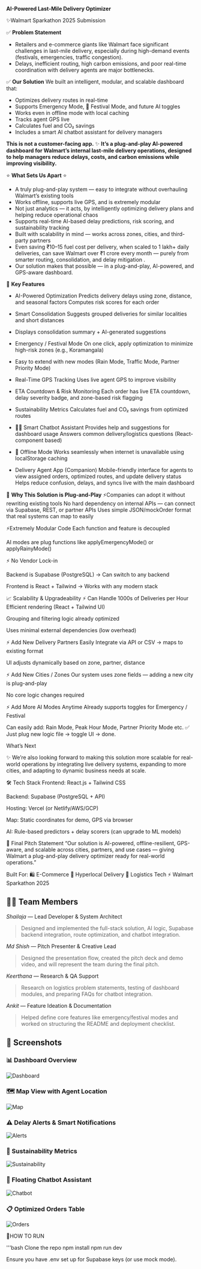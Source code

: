**AI-Powered Last-Mile Delivery Optimizer**

✨Walmart Sparkathon 2025 Submission

✅ **Problem Statement** 
- Retailers and e-commerce giants like Walmart face significant challenges in last-mile delivery, especially during high-demand events (festivals, emergencies, traffic congestion).
- Delays, inefficient routing, high carbon emissions, and poor real-time coordination with delivery agents are major bottlenecks.

✅ **Our Solution** 
We built an intelligent, modular, and scalable dashboard that:
- Optimizes delivery routes in real-time
-  Supports Emergency Mode, 🎉 Festival Mode, and future AI toggles
- Works even in offline mode with local caching
- Tracks agent GPS live
- Calculates fuel and CO₂ savings
- Includes a smart AI chatbot assistant for delivery managers

**This is not a customer-facing app.**
✨ **It’s a plug-and-play AI-powered dashboard for Walmart’s internal last-mile delivery operations, designed to help managers reduce delays, costs, and carbon emissions while improving visibility.**

⭐ **What Sets Us Apart** ⭐
- A truly plug-and-play system — easy to integrate without overhauling Walmart’s existing tools
- Works offline, supports live GPS, and is extremely modular
- Not just analytics — it acts, by intelligently optimizing delivery plans and helping reduce operational chaos
- Supports real-time AI-based delay predictions, risk scoring, and sustainability tracking
- Built with scalability in mind — works across zones, cities, and third-party partners
- Even saving ₹10–15 fuel cost per delivery, when scaled to 1 lakh+ daily deliveries, can save Walmart over ₹1 crore every month — purely from smarter routing, consolidation, and delay mitigation .
- Our solution makes that possible — in a plug-and-play, AI-powered, and GPS-aware dashboard.

🔧 **Key Features** 
- AI-Powered Optimization
Predicts delivery delays using zone, distance, and seasonal factors
Computes risk scores for each order

- Smart Consolidation
Suggests grouped deliveries for similar localities and short distances

- Displays consolidation summary + AI-generated suggestions

- Emergency / Festival Mode
On one click, apply optimization to minimize high-risk zones (e.g., Koramangala)

- Easy to extend with new modes (Rain Mode, Traffic Mode, Partner Priority Mode)

- Real-Time GPS Tracking
  Uses live agent GPS to improve visibility

- ETA Countdown & Risk Monitoring
  Each order has live ETA countdown, delay severity badge, and zone-based risk flagging

- Sustainability Metrics
  Calculates fuel and CO₂ savings from optimized routes

- 🧑‍💻 Smart Chatbot Assistant
  Provides help and suggestions for dashboard usage
  Answers common delivery/logistics questions (React-component based)

- 🔌 Offline Mode
  Works seamlessly when internet is unavailable using localStorage caching

- Delivery Agent App (Companion)
  Mobile-friendly interface for agents to view assigned orders, optimized routes, and update delivery status
  Helps reduce confusion, delays, and syncs live with the main dashboard 

🔌 **Why This Solution is Plug-and-Play** 
 ⚡Companies can adopt it without rewriting existing tools
    No hard dependency on internal APIs — can connect via Supabase, REST, or partner APIs
    Uses simple JSON/mockOrder format that real systems can map to easily

 ⚡Extremely Modular Code
Each function and feature is decoupled

AI modes are plug functions like applyEmergencyMode() or applyRainyMode()

⚡ No Vendor Lock-in

Backend is Supabase (PostgreSQL) → Can switch to any backend

Frontend is React + Tailwind → Works with any modern stack

📈 Scalability & Upgradeability 
⚡ Can Handle 1000s of Deliveries per Hour
Efficient rendering (React + Tailwind UI)

Grouping and filtering logic already optimized

Uses minimal external dependencies (low overhead)

⚡ Add New Delivery Partners Easily
Integrate via API or CSV → maps to existing format

UI adjusts dynamically based on zone, partner, distance

⚡ Add New Cities / Zones
Our system uses zone fields — adding a new city is plug-and-play

No core logic changes required

⚡ Add More AI Modes Anytime
Already supports toggles for Emergency / Festival

Can easily add: Rain Mode, Peak Hour Mode, Partner Priority Mode etc.
✅ Just plug new logic file → toggle UI → done.

What’s Next 

✨ We’re also looking forward to making this solution more scalable for real-world operations
by integrating live delivery systems, expanding to more cities, and adapting to dynamic business needs at scale.

🛠 Tech Stack 
Frontend: React.js + Tailwind CSS

Backend: Supabase (PostgreSQL + API)

Hosting: Vercel (or Netlify/AWS/GCP)

Map: Static coordinates for demo, GPS via browser

AI: Rule-based predictors + delay scorers (can upgrade to ML models)

📣 Final Pitch Statement
“Our solution is AI-powered, offline-resilient, GPS-aware, and scalable across cities, partners, and use cases — giving Walmart a plug-and-play delivery optimizer ready for real-world operations.”

 Built For: 
🛍 E-Commerce
🛒 Hyperlocal Delivery
🚕 Logistics Tech
⚡ Walmart Sparkathon 2025

## 👩‍💼 Team Members

*Shailaja*  — Lead Developer & System Architect

> Designed and implemented the full-stack solution, AI logic, Supabase backend integration, route optimization, and chatbot integration.


*Md Shish* — Pitch Presenter & Creative Lead

> Designed the presentation flow, created the pitch deck and demo video, and will represent the team during the final pitch.

*Keerthana* — Research & QA Support

> Research on logistics problem statements, testing of dashboard modules, and preparing FAQs for chatbot integration.

*Ankit* — Feature Ideation & Documentation

> Helped define core features like emergency/festival modes and worked on structuring the README and deployment checklist.

## 📸 Screenshots

### 📊 Dashboard Overview
![Dashboard](./screenshots/dashboard.jpg)

### 🗺 Map View with Agent Location
![Map](./screenshots/map-view.jpg)

### ⚠ Delay Alerts & Smart Notifications
![Alerts](./screenshots/delay-alerts.jpg)

### 🌿 Sustainability Metrics
![Sustainability](./screenshots/sustainability-cards.jpg)

### 🤖 Floating Chatbot Assistant
![Chatbot](./screenshots/chatbot.jpg)

### 📋 Optimized Orders Table
![Orders](./screenshots/optimized-orders.jpg)

🚀HOW TO RUN

'''bash
Clone the repo
npm install
npm run dev

Ensure you have .env set up for Supabase keys (or use mock mode).

